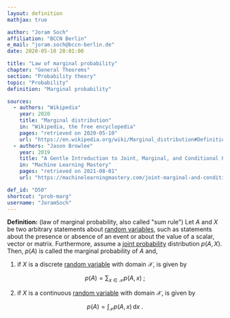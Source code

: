 ```yaml
---
layout: definition
mathjax: true

author: "Joram Soch"
affiliation: "BCCN Berlin"
e_mail: "joram.soch@bccn-berlin.de"
date: 2020-05-10 20:01:00

title: "Law of marginal probability"
chapter: "General Theorems"
section: "Probability theory"
topic: "Probability"
definition: "Marginal probability"

sources:
  - authors: "Wikipedia"
    year: 2020
    title: "Marginal distribution"
    in: "Wikipedia, the free encyclopedia"
    pages: "retrieved on 2020-05-10"
    url: "https://en.wikipedia.org/wiki/Marginal_distribution#Definition"
  - authors: "Jason Browlee"
    year: 2019
    title: "A Gentle Introduction to Joint, Marginal, and Conditional Probability"
    in: "Machine Learning Mastery"
    pages: "retrieved on 2021-08-01"
    url: "https://machinelearningmastery.com/joint-marginal-and-conditional-probability-for-machine-learning/"

def_id: "D50"
shortcut: "prob-marg"
username: "JoramSoch"
---
```



**Definition:** (law of marginal probability, also called "sum rule") Let $A$ and $X$ be two arbitrary statements about [random variables](/D/rvar), such as statements about the presence or absence of an event or about the value of a scalar, vector or matrix. Furthermore, assume a [joint probability](/D/prob-joint) distribution $p(A,X)$. Then, $p(A)$ is called the marginal probability of $A$ and,

1) if $X$ is a discrete [random variable](/D/rvar) with domain $\mathcal{X}$, is given by

$$ \label{eq:prob-marg-disc}
p(A) = \sum_{x \in \mathcal{X}} p(A,x) \; ;
$$

2) if $X$ is a continuous [random variable](/D/rvar) with domain $\mathcal{X}$, is given by

$$ \label{eq:prob-marg-cont}
p(A) = \int_{\mathcal{X}} p(A,x) \, \mathrm{d}x \; .
$$